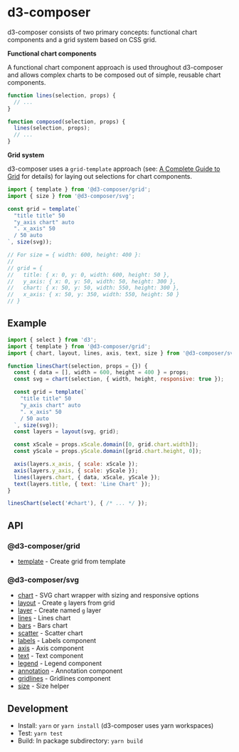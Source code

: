 # d3-composer

d3-composer consists of two primary concepts: functional chart components and a grid system based on CSS grid.

__Functional chart components__

A functional chart component approach is used throughout d3-composer and allows complex charts to be composed out of simple, reusable chart components.

```js
function lines(selection, props) {
  // ...
}

function composed(selection, props) {
  lines(selection, props);
  // ...
}
```

__Grid system__

d3-composer uses a `grid-template` approach (see: [A Complete Guide to Grid](https://css-tricks.com/snippets/css/complete-guide-grid/#article-header-id-15) for details) for laying out selections for chart components.

```js
import { template } from '@d3-composer/grid';
import { size } from '@d3-composer/svg';

const grid = template(`
  "title title" 50
  "y_axis chart" auto
  ". x_axis" 50
  / 50 auto
`, size(svg));

// For size = { width: 600, height: 400 }:
//
// grid = {
//   title: { x: 0, y: 0, width: 600, height: 50 },
//   y_axis: { x: 0, y: 50, width: 50, height: 300 },
//   chart: { x: 50, y: 50, width: 550, height: 300 },
//   x_axis: { x: 50, y: 350, width: 550, height: 50 }
// }
```

## Example

```js
import { select } from 'd3';
import { template } from '@d3-composer/grid';
import { chart, layout, lines, axis, text, size } from '@d3-composer/svg';

function linesChart(selection, props = {}) {
  const { data = [], width = 600, height = 400 } = props;
  const svg = chart(selection, { width, height, responsive: true });

  const grid = template(`
    "title title" 50
    "y_axis chart" auto
    ". x_axis" 50
    / 50 auto
  `, size(svg));
  const layers = layout(svg, grid);

  const xScale = props.xScale.domain([0, grid.chart.width]);
  const yScale = props.yScale.domain([grid.chart.height, 0]);

  axis(layers.x_axis, { scale: xScale });
  axis(layers.y_axis, { scale: yScale });
  lines(layers.chart, { data, xScale, yScale });
  text(layers.title, { text: 'Line Chart' });
}

linesChart(select('#chart'), { /* ... */ });
```

## API

### @d3-composer/grid

- [template](https://github.com/CSNW/d3-composer/blob/master/packages/grid/README.md#template) - Create grid from template

### @d3-composer/svg

- [chart](https://github.com/CSNW/d3-composer/blob/master/packages/svg/README.md#chart) - SVG chart wrapper with sizing and responsive options
- [layout](https://github.com/CSNW/d3-composer/blob/master/packages/svg/README.md#layout) - Create `g` layers from grid
- [layer](https://github.com/CSNW/d3-composer/blob/master/packages/svg/README.md#layer) - Create named `g` layer
- [lines](https://github.com/CSNW/d3-composer/blob/master/packages/svg/README.md#lines) - Lines chart
- [bars](https://github.com/CSNW/d3-composer/blob/master/packages/svg/README.md#bars) - Bars chart
- [scatter](https://github.com/CSNW/d3-composer/blob/master/packages/svg/README.md#scatter) - Scatter chart
- [labels](https://github.com/CSNW/d3-composer/blob/master/packages/svg/README.md#labels) - Labels component
- [axis](https://github.com/CSNW/d3-composer/blob/master/packages/svg/README.md#axis) - Axis component
- [text](https://github.com/CSNW/d3-composer/blob/master/packages/svg/README.md#text) - Text component
- [legend](https://github.com/CSNW/d3-composer/blob/master/packages/svg/README.md#legend) - Legend component
- [annotation](https://github.com/CSNW/d3-composer/blob/master/packages/svg/README.md#annotation) - Annotation component
- [gridlines](https://github.com/CSNW/d3-composer/blob/master/packages/svg/README.md#gridlines) - Gridlines component
- [size](https://github.com/CSNW/d3-composer/blob/master/packages/svg/README.md#size) - Size helper

## Development

- Install: `yarn` or `yarn install` (d3-composer uses yarn workspaces)
- Test: `yarn test`
- Build: In package subdirectory: `yarn build`
